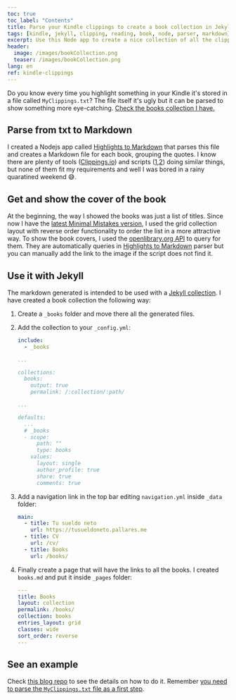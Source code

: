 ```yaml
---
toc: true
toc_label: "Contents"
title: Parse your Kindle clippings to create a book collection in Jekyll
tags: [kindle, jekyll, clipping, reading, book, node, parser, markdown]
excerpt: Use this Node app to create a nice collection of all the clippings you have made in the books you read on Kindle
header:
  image: /images/bookCollection.png
  teaser: /images/bookCollection.png
lang: en
ref: kindle-clippings
---
```


Do you know every time you highlight something in your Kindle it's stored in a file called `MyClippings.txt`? The file itself it's ugly but it can be parsed to show something more eye-catching. [Check the books collection I have.](https://juan.pallares.me/books)

## Parse from txt to Markdown

I created a Nodejs app called [Highlights to Markdown](https://gitlab.com/jpallares/highlights-to-markdown) that parses this file and creates a Markdown file for each book, grouping the quotes. I know there are plenty of tools ([Clippings.io](https://www.clippings.io/)) and scripts ([1](https://github.com/kkincade/kindle-clippings-to-markdown),[2](https://github.com/baniol/kindle-my-clippings)) doing similar things, but none of them fit my requirements and well I was bored in a rainy quaratined weekend :sweat_smile:.

## Get and show the cover of the book

At the beginning, the way I showed the books was just a list of titles. Since now I have the [latest Minimal Mistakes version](https://juan.pallares.me/it-has-never-been-easier-to-have-a-blog/), I used the grid collection layout with reverse order functionality to order the list in a more attractive way. To show the book covers, I used the [openlibrary.org API](https://openlibrary.org/developers/api) to query for them. They are automatically queries in [Highlights to Markdown](https://gitlab.com/jpallares/highlights-to-markdown) parser but you can manually add the link to the image if the script does not find it.

## Use it with Jekyll

The markdown generated is intended to be used with a [Jekyll collection](https://jekyllrb.com/docs/collections/). I have created a book collection the following way:

1. Create a `_books` folder and move there all the generated files.
1. Add the collection to your `_config.yml`:

   ```yml
   include:
     - _books

   ...

   collections:
     books:
       output: true
       permalink: /:collection/:path/

   ...

   defaults:
     ...
     # _books
     - scope:
         path: ""
         type: books
       values:
         layout: single
         author_profile: true
         share: true
         comments: true

   ```

1. Add a navigation link in the top bar editing `navigation.yml` inside `_data` folder:

   ```yml
   main:
     - title: Tu sueldo neto
       url: https://tusueldoneto.pallares.me
     - title: CV
       url: /cv/
     - title: Books
       url: /books/
   ```

1. Finally create a page that will have the links to all the books. I created `books.md` and put it inside `_pages` folder:

   ```yml
   ---
   title: Books
   layout: collection
   permalink: /books/
   collection: books
   entries_layout: grid
   classes: wide
   sort_order: reverse
   ---
   ```

## See an example

Check [this blog repo](<(https://github.com/jpallares/PallaresBlog)>) to see the details on how to do it. Remember [you need to parse the `MyClippings.txt` file as a first step](https://gitlab.com/jpallares/myclippings-to-markdown).
